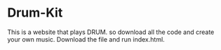 # Drum-Kit
This is a website that plays DRUM. so download all the code and create your own music. Download the file and run index.html.
